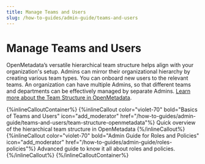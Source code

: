 ```yaml
---
title: Manage Teams and Users
slug: /how-to-guides/admin-guide/teams-and-users
---
```


# Manage Teams and Users

OpenMetadata’s versatile hierarchical team structure helps align with your organization's setup. Admins can mirror their organizational hierarchy by creating various team types. You can onboard new users to the relevant teams. An organization can have multiple Admins, so that different teams and departments can be effectively managed by separate Admins. [Learn more about the Team Structure in OpenMetadata](/how-to-guides/admin-guide/teams-and-users/team-structure-openmetadata).

{%inlineCalloutContainer%}
 {%inlineCallout
  color="violet-70"
  bold="Basics of Teams and Users"
  icon="add_moderator"
  href="/how-to-guides/admin-guide/teams-and-users/team-structure-openmetadata"%}
  Quick overview of the hierarchical team structure in OpenMetadata
 {%/inlineCallout%}
 {%inlineCallout
  color="violet-70"
  bold="Admin Guide for Roles and Policies"
  icon="add_moderator"
  href="/how-to-guides/admin-guide/roles-policies"%}
  Advanced guide to know it all about roles and policies.
 {%/inlineCallout%}
{%/inlineCalloutContainer%}